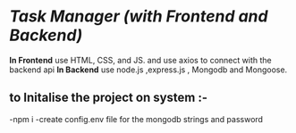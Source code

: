 # ***Task Manager (with Frontend and Backend)*** 
**In Frontend** use HTML, CSS, and JS.
and use axios to connect with the backend api
**In Backend** use node.js ,express.js , Mongodb and Mongoose.
## to Initalise the project on system :-
-npm i 
-create config.env file for the mongodb strings and password 

